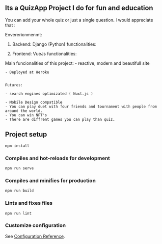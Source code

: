 ## Its a QuizApp Project I do for fun and education

You can add your whole quiz or just a single question. I would appreciate that :

Envererionmenmt:
1. Backend: Django (Python)
    functionalities:


2. Frontend: VueJs
    functionalities:

Main funcionalities of this project:
    - reactive, modern and beautifull site

    - Deployed at Heroku


    Futures:

    - search engines optimizated ( Nuxt.js )

    - Mobile Design compatible
    - You can play duet with four friends and tournament with people from around the world.
    - You can win NFT's
    - There are diffrent games you can play than quiz.







## Project setup
```
npm install
```

### Compiles and hot-reloads for development
```
npm run serve
```

### Compiles and minifies for production
```
npm run build
```

### Lints and fixes files
```
npm run lint
```

### Customize configuration
See [Configuration Reference](https://cli.vuejs.org/config/).
